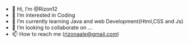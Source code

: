 - 👋 Hi, I’m @Rizon12
- 👀 I’m interested in Coding
- 🌱 I’m currently learning Java and web Development(Html,CSS and Js)
- 💞️ I’m looking to collaborate on ...
- 📫 How to reach me (rizonaale@gmail.com)

<!---
Rizon12/Rizon12 is a ✨ special ✨ repository because its `README.md` (this file) appears on your GitHub profile.
You can click the Preview link to take a look at your changes.
--->
